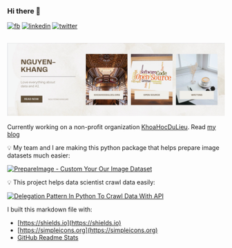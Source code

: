 ### Hi there 👋

<a href="https://facebook.com/nguyenkhang19" target="_blank"><img src="https://img.shields.io/badge/--white?logo=facebook&?style=for-the-badge" alt="fb"></a>
<a href="http://linkedin.com/in/nguyenkhangme/" target="_blank"><img src="https://img.shields.io/badge/--blue?logo=linkedin&?style=for-the-badge" alt="linkedin"></a>
<a href="http://twitter.com/duncanal27" target="_blank"><img src="https://img.shields.io/badge/--white?logo=twitter&?style=social" alt="twitter"></a>

<p align="center">
  <br />
    <a title="banner" href="https://nguyenkhang.me/" target="_blank"><img src="img/nguyenkhang.png" alt="banner" /></a>
  <br/>
</p>

Currently working on a non-profit organization [KhoaHocDuLieu](http://khoahocdulieu.org/). Read [my blog](https://nguyenkhang.me/)

:bulb: My team and I are making this python package that helps prepare image datasets much easier:

[![PrepareImage - Custom Your Our Image Dataset](https://github-readme-stats.vercel.app/api/pin/?username=Khoa-Hoc-Du-Lieu&repo=PrepareImage-Custom-Your-Our-Image-Dataset)](https://github.com/Khoa-Hoc-Du-Lieu/PrepareImage-Custom-Your-Our-Image-Dataset)

:bulb: This project helps data scientist crawl data easily:

[![Delegation Pattern In Python To Crawl Data With API](https://github-readme-stats.vercel.app/api/pin/?username=Al3927&repo=Delegation-Pattern-In-Python-To-Crawl-Data-With-API)](https://github.com/Khoa-Hoc-Du-Lieu/PrepareImage-Custom-Your-Our-Image-Dataset)

<!--
![](https://komarev.com/ghpvc/?username=Al3927&color=orange)
-->


<!-- <table><tr><td valign="top" width="33%">

### iOS repositories

[.](#) - 2022-09-09

More [recent releases](#)
</td><td valign="top" width="34%">

### AI repositories

[.](#) - 2022-09-09

More on [nguyenkhang.me](https://nguyenkhang.me/)
</td><td valign="top" width="33%">

### Data Science repositories

[.](#) - 2022-09-09

More on [.](#)
</td></tr></table> -->

I built this markdown file with:

- [https://shields.io](https://shields.io)
- [https://simpleicons.org](https://simpleicons.org)
- [GitHub Readme Stats](https://github.com/anuraghazra/github-readme-stats#top-languages-card)

<!--
[https://github.com/simonw/simonw](https://github.com/simonw/simonw)
**Al3927/Al3927** is a ✨ _special_ ✨ repository because its `README.md` (this file) appears on your GitHub profile.

Here are some ideas to get you started:

- 🔭 I’m currently working on ...
- 🌱 I’m currently learning ...
- 👯 I’m looking to collaborate on ...
- 🤔 I’m looking for help with ...
- 💬 Ask me about ...
- 📫 How to reach me: ...
- 😄 Pronouns: ...
- ⚡ Fun fact: ...
-->
